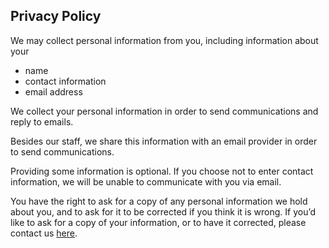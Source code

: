 ## Privacy Policy

We may collect personal information from you, including information about your
- name
- contact information
- email address

We collect your personal information in order to send communications and reply to emails.

Besides our staff, we share this information with an email provider in order to send communications.

Providing some information is optional. If you choose not to enter contact information, we will be unable to communicate with you via email.

You have the right to ask for a copy of any personal information we hold about you, and to ask for it to be corrected if you think it is wrong.
If you’d like to ask for a copy of your information, or to have it corrected, please contact us [here](/contact/).
